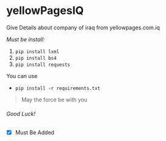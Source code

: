 # yellowPagesIQ
Give Details about company of iraq from yellowpages.com.iq


*Must be install:*
1. `pip install lxml`
2. `pip install bs4`
3. `pip install requests`

You can use
* `pip install -r requirements.txt`


> May the force be with you
###### Good Luck!
- [x] Must Be Added

